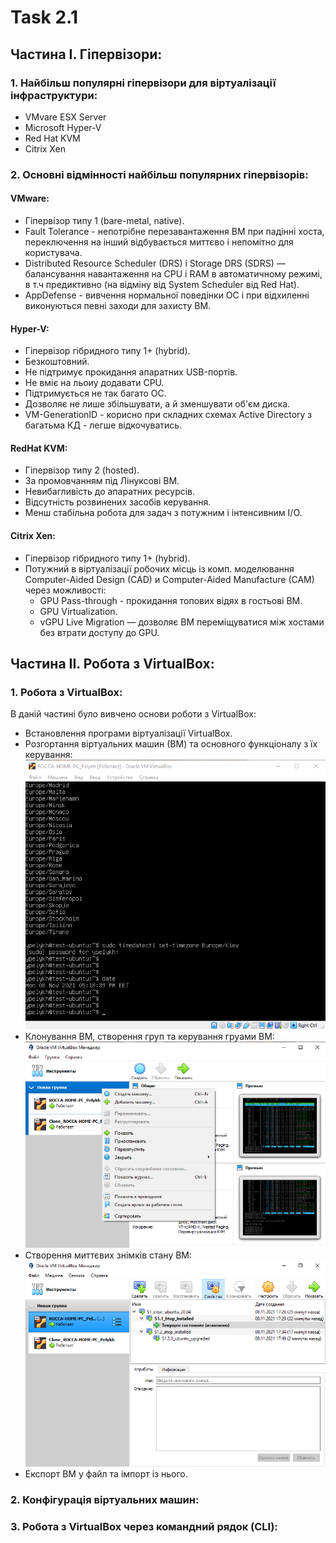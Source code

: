 # Task 2.1  
## Частина І. Гіпервізори:  
### 1. Найбільш популярні гіпервізори для віртуалізації інфраструктури:  
  - VMvare ESX Server  
  - Microsoft Hyper-V  
  - Red Hat KVM  
  - Citrix Xen  

### 2. Основні відмінності найбільш популярних гіпервізорів:  
#### VMware:  
  - Гіпервізор типу 1 (bare-metal, native).  
  - Fault Tolerance - непотрібне перезавантаження ВМ при падінні хоста, переключення на інший відбувається миттєво і непомітно для користувача.  
  - Distributed Resource Scheduler (DRS) і Storage DRS (SDRS) — балансування навантаження на CPU і RAM в автоматичному режимі, в т.ч предиктивно (на відміну від System Scheduler від Red Hat).  
  - AppDefense - вивчення нормальної поведінки ОС і при відхиленні виконуються певні заходи для захисту ВМ.  

#### Hyper-V:  
  - Гіпервізор гібридного типу 1+ (hybrid).  
  - Безкоштовний.  
  - Не підтримує прокидання апаратних USB-портів.  
  - Не вміє на льоиу додавати CPU.  
  - Підтримується не так багато ОС.  
  - Дозволяє не лише збільшувати, а й зменшувати об'єм диска.  
  - VM-GenerationID - корисно при складних схемах Active Directory з багатьма КД - легше відкочуватись.  

#### RedHat KVM:  
  - Гіпервізор типу 2 (hosted).  
  - За промовчанням під Лінуксові ВМ.  
  - Невибагливість до апаратних ресурсів.  
  - Відсутність розвинених засобів керування.  
  - Менш стабільна робота для задач з потужним і інтенсивним I/O.  

#### Citrix Xen:  
  - Гіпервізор гібридного типу 1+ (hybrid).  
  - Потужний в віртуалізації робочих місць із комп. моделювання Computer-Aided Design (CAD) и Computer-Aided Manufacture (CAM) через можливості:  
    - GPU Pass-through - прокидання топових відях в гостьові ВМ.  
    - GPU Virtualization.  
    - vGPU Live Migration — дозволяє ВМ переміщуватися між хостами без втрати доступу до GPU.  

## Частина ІI. Робота з VirtualBox:  
### 1. Робота з VirtualBox:
  В даній частині було вивчено основи роботи з VirtualBox:  
  - Встановлення програми віртуалізації VirtualBox.  
  - Розгортання віртуальних машин (ВМ) та основного функціоналу з їх керування:  
  ![Screen1](./task_images/Screenshot_1.png)  
  - Клонування ВМ, створення груп та керування груами ВМ:  
  ![Screen2](./task_images/Screenshot_2.png)  
  - Створення миттєвих знімків стану ВМ:  
  ![Screen3](./task_images/Screenshot_3.png)  
  - Експорт ВМ у файл та імпорт із нього.  

### 2. Конфігурація віртуальних машин:  
 

### 3. Робота з VirtualBox через командний рядок (CLI):  
